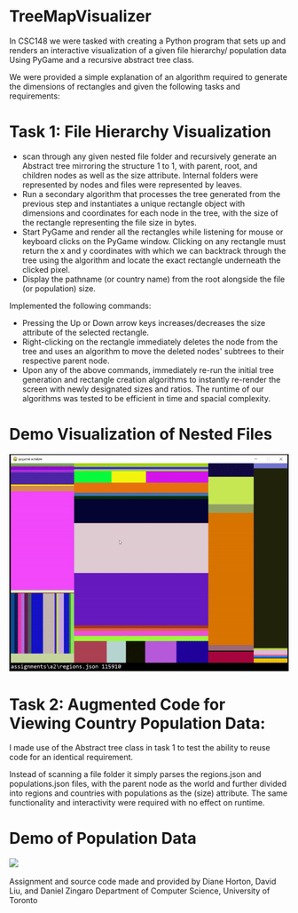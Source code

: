 # TreeMapVisualizer
In CSC148 we were tasked with creating a Python program that sets up and renders an interactive visualization of a given file hierarchy/ population data Using PyGame and a recursive abstract tree class.

We were provided a simple explanation of an algorithm required to generate the dimensions of rectangles and given the following tasks and requirements:


# Task 1: File Hierarchy Visualization
- scan through any given nested file folder and recursively generate an Abstract tree mirroring the structure 1 to 1, with parent, root, and children nodes as well as the size attribute. Internal folders were represented by nodes and files were represented by leaves.
- Run a secondary algorithm that processes the tree generated from the previous step and instantiates a unique rectangle object with dimensions and coordinates for each node in the tree, with the size of the rectangle representing the file size in bytes.
- Start PyGame and render all the rectangles while listening for mouse or keyboard clicks on the PyGame window. Clicking on any rectangle must return the x and y coordinates with which we can backtrack through the tree using the algorithm and locate the exact rectangle underneath the clicked pixel.
- Display the pathname (or country name) from the root alongside the file (or population) size.


Implemented the following commands:
- Pressing the Up or Down arrow keys increases/decreases the size attribute of the selected rectangle.
- Right-clicking on the rectangle immediately deletes the node from the tree and uses an algorithm to move the deleted nodes' subtrees to their respective parent node.
- Upon any of the above commands, immediately re-run the initial tree generation and rectangle creation algorithms to instantly re-render the screen with newly designated sizes and ratios. The runtime of our algorithms was tested to be efficient in time and spacial complexity.

# Demo Visualization of Nested Files
![](https://github.com/SamirGhias/TreeMapVisualizer/blob/main/gifs/Assignments%20Folder%20demo.gif)


# Task 2: Augmented Code for Viewing Country Population Data:
I made use of the Abstract tree class in task 1 to test the ability to reuse code for an identical requirement. 

Instead of scanning a file folder it simply parses the regions.json and populations.json files, with the parent node as the world and further divided into regions and countries with populations as the (size) attribute. 
The same functionality and interactivity were required with no effect on runtime. 

# Demo of Population Data 
![](https://github.com/SamirGhias/TreeMapVisualizer/blob/main/gifs/population%20gif.gif)

Assignment and source code made and provided by Diane Horton, David Liu, and Daniel Zingaro
Department of Computer Science,
University of Toronto
